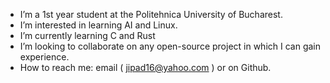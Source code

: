 - I’m a 1st year student at the Politehnica University of Bucharest.
- I’m interested in learning AI and Linux.
- I’m currently learning  C and Rust
- I’m looking to collaborate on any open-source project in which I can gain experience.
- How to reach me: email ( jipad16@yahoo.com ) or on Github.

<!---
JADarius/JADarius is a ✨ special ✨ repository because its `README.md` (this file) appears on your GitHub profile.
You can click the Preview link to take a look at your changes.
--->
